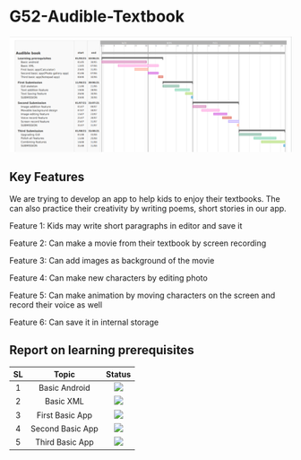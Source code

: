 # G52-Audible-Textbook

![](GanttChart/GanttChart.png)

Key Features
-------------

We are trying to develop an app to help kids to enjoy their textbooks. The can also practice their creativity by writing poems, short stories in our app.

Feature 1: Kids may write short paragraphs in editor and save it


Feature 2: Can make a movie from their textbook by screen recording

Feature 3: Can add images as background of the movie

Feature 4: Can make new characters by editing photo

Feature 5: Can make animation by moving characters on the screen and record their voice as well

Feature 6: Can save it in internal storage

Report on learning prerequisites
---------------------------------

SL  |   Topic  | Status |
:-: | :-------:| :-----:|
1   | Basic Android| ![](https://img.shields.io/badge/Basics-Done-brightgreen) |
2   | Basic XML    | ![](https://img.shields.io/badge/XML-Done-brightgreen) |
3   | First Basic App| ![](https://img.shields.io/badge/Calculator-Done-brightgreen) |
4   | Second Basic App| ![](https://img.shields.io/badge/Gallery-Ongoing-blue) |
5   | Third Basic App| ![](https://img.shields.io/badge/Notepad-Done-brightgreen) |
